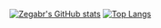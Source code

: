 <!-- TODO
- 🔭 I’m currently working on ...
- 🌱 I’m currently learning Go
- 📫 How to reach me: [Linkedin](https://www.linkedin.com/in/josegabrielpereira/)
- ⚡ Fun fact: ...
-->


[![Zegabr's GitHub stats](https://github-readme-stats.vercel.app/api?username=zegabr&show_icons=true&theme=gruvbox)](https://github.com/anuraghazra/github-readme-stats)
[![Top Langs](https://github-readme-stats.vercel.app/api/top-langs/?username=zegabr&theme=gruvbox&exclude_repo=ObstacleSwap&hide_progress=true)](https://github.com/anuraghazra/github-readme-stats)

